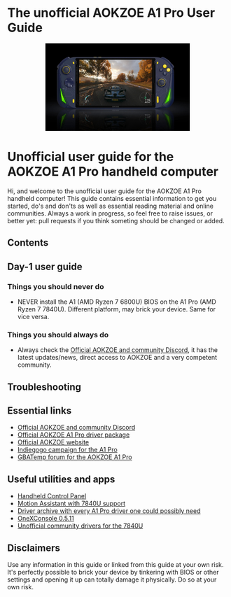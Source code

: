 # The unofficial AOKZOE A1 Pro User Guide
<p align="center">
   <img src="img/a1pro.jpg" height=200/>
</pF>


# Unofficial user guide for the AOKZOE A1 Pro handheld computer

Hi, and welcome to the unofficial user guide for the AOKZOE A1 Pro handheld computer! This guide contains essential information to get you started, do's and don'ts as well as essential reading material and online communities. Always a work in progress, so feel free to raise issues, or better yet: pull requests if you think someting should be changed or added.

## Contents

## Day-1 user guide

### Things you should never do

* NEVER install the A1 (AMD Ryzen 7 6800U) BIOS on the A1 Pro (AMD Ryzen 7 7840U). Different platform, may brick your device. Same for vice versa.

### Things you should always do

* Always check the [Official AOKZOE and community Discord](https://t.co/l34hV0bSfA), it has the latest updates/news, direct access to AOKZOE and a very competent community.

## Troubleshooting

## Essential links

* [Official AOKZOE and community Discord](https://t.co/l34hV0bSfA)
* [Official AOKZOE A1 Pro driver package](https://1drv.ms/u/s!AilYUA_Au4xWz1W3_hSXO0i2xZHs?e=2ZD15s)
* [Official AOKZOE website](https://aokzoestore.com/)
* [Indiegogo campaign for the A1 Pro](https://www.indiegogo.com/projects/aokzoe-a1pro-world-s-1st-7840u-gaming-handheld#/)
* [GBATemp forum for the AOKZOE A1 Pro](https://gbatemp.net/forums/aokzoe-a1-pro.657/)

## Useful utilities and apps

* [Handheld Control Panel](https://github.com/project-sbc/Handheld-Control-Panel/releases/tag/1.0.0.0)
* [Motion Assistant with 7840U support](https://www.mediafire.com/file/t1i783hyspu4wwz/MotionAssistant_1162.zip/file)
* [Driver archive with every A1 Pro driver one could possibly need](https://mega.nz/file/TVxAwLzA#QutamkUqTFG8rOHeGcQwPidjfqIGTdCb1EWCjFbLbSc)
* [OneXConsole 0.5.11](https://aokzoe.oss-cn-hangzhou.aliyuncs.com/a1_drivers/OneXConsole_0.5.11.exe)
* [Unofficial community drivers for the 7840U](https://gbatemp.net/forums/aokzoe-a1-pro.657/)


## Disclaimers

Use any information in this guide or linked from this guide at your own risk. It's perfectly possible to brick your device by tinkering with BIOS or other settings and opening it up can totally damage it physically. Do so at your own risk.